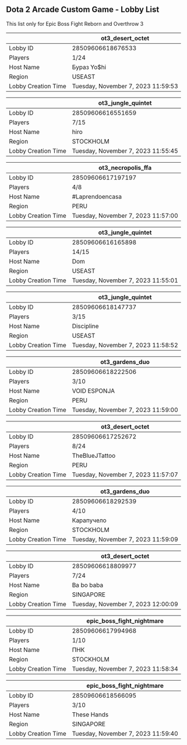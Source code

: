 ## Dota 2 Arcade Custom Game - Lobby List

This list only for Epic Boss Fight Reborn and Overthrow 3

|  | ot3_desert_octet |
| ------ | ------ |
| Lobby ID | 28509606618676533 |
| Players | 1/24 |
| Host Name | Бураз Yo$hi |
| Region | USEAST |
| Lobby Creation Time | Tuesday, November 7, 2023 11:59:53 |


|  | ot3_jungle_quintet |
| ------ | ------ |
| Lobby ID | 28509606616551659 |
| Players | 7/15 |
| Host Name | hiro |
| Region | STOCKHOLM |
| Lobby Creation Time | Tuesday, November 7, 2023 11:55:45 |


|  | ot3_necropolis_ffa |
| ------ | ------ |
| Lobby ID | 28509606617197197 |
| Players | 4/8 |
| Host Name | #Laprendoencasa |
| Region | PERU |
| Lobby Creation Time | Tuesday, November 7, 2023 11:57:00 |


|  | ot3_jungle_quintet |
| ------ | ------ |
| Lobby ID | 28509606616165898 |
| Players | 14/15 |
| Host Name | Dom |
| Region | USEAST |
| Lobby Creation Time | Tuesday, November 7, 2023 11:55:01 |


|  | ot3_jungle_quintet |
| ------ | ------ |
| Lobby ID | 28509606618147737 |
| Players | 3/15 |
| Host Name | Discipline |
| Region | USEAST |
| Lobby Creation Time | Tuesday, November 7, 2023 11:58:52 |


|  | ot3_gardens_duo |
| ------ | ------ |
| Lobby ID | 28509606618222506 |
| Players | 3/10 |
| Host Name | VOID ESPONJA |
| Region | PERU |
| Lobby Creation Time | Tuesday, November 7, 2023 11:59:00 |


|  | ot3_desert_octet |
| ------ | ------ |
| Lobby ID | 28509606617252672 |
| Players | 8/24 |
| Host Name | TheBlueJTattoo |
| Region | PERU |
| Lobby Creation Time | Tuesday, November 7, 2023 11:57:07 |


|  | ot3_gardens_duo |
| ------ | ------ |
| Lobby ID | 28509606618292539 |
| Players | 4/10 |
| Host Name | Карапучело |
| Region | STOCKHOLM |
| Lobby Creation Time | Tuesday, November 7, 2023 11:59:09 |


|  | ot3_desert_octet |
| ------ | ------ |
| Lobby ID | 28509606618809977 |
| Players | 7/24 |
| Host Name | Ba bo baba |
| Region | SINGAPORE |
| Lobby Creation Time | Tuesday, November 7, 2023 12:00:09 |


|  | epic_boss_fight_nightmare |
| ------ | ------ |
| Lobby ID | 28509606617994968 |
| Players | 1/10 |
| Host Name | ПНК |
| Region | STOCKHOLM |
| Lobby Creation Time | Tuesday, November 7, 2023 11:58:34 |


|  | epic_boss_fight_nightmare |
| ------ | ------ |
| Lobby ID | 28509606618566095 |
| Players | 3/10 |
| Host Name | These Hands |
| Region | SINGAPORE |
| Lobby Creation Time | Tuesday, November 7, 2023 11:59:40 |


